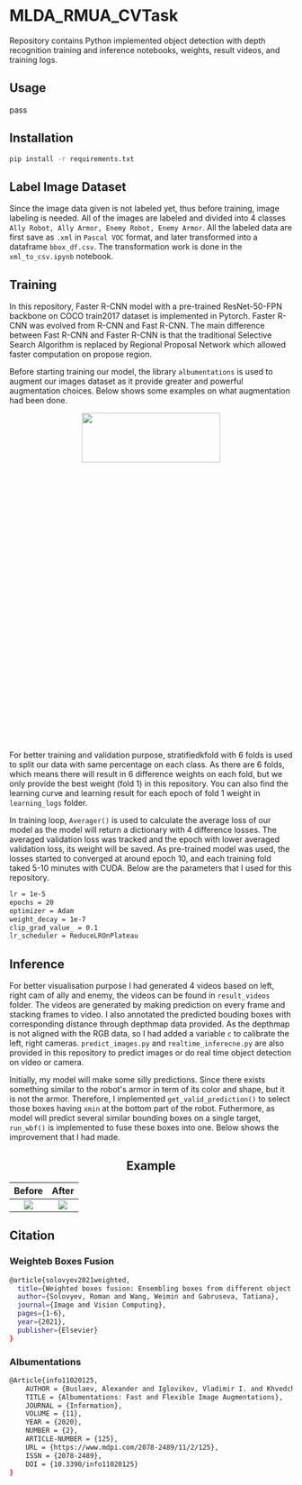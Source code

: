 # MLDA_RMUA_CVTask
<p>Repository contains Python implemented object detection with depth recognition training and inference notebooks, weights, result videos, and training logs.</p>

## Usage
pass

## Installation
```bash
pip install -r requirements.txt
```
## Label Image Dataset
Since the image data given is not labeled yet, thus before training, image labeling is needed. All of the images are labeled and divided into 4 classes `Ally Robot, Ally Armor, Enemy Robot, Enemy Armor`. All the labeled data are first save as `.xml` in `Pascal VOC` format, and later transformed into a dataframe `bbox_df.csv`. The transformation work is done in the `xml_to_csv.ipynb` notebook.

## Training
In this repository, Faster R-CNN model with a pre-trained ResNet-50-FPN backbone on COCO train2017 dataset is implemented in Pytorch. Faster R-CNN was evolved from R-CNN and Fast R-CNN. The main difference between Fast R-CNN and Faster R-CNN is that the traditional Selective Search Algorithm is replaced by Regional Proposal Network which allowed faster computation on propose region. 

Before starting training our model, the library `albumentations` is used to augment our images dataset as it provide greater and powerful augmentation choices. Below shows some examples on what augmentation had been done.

<div align="center"><img src=https://user-images.githubusercontent.com/84235717/120287200-a10fb480-c2f1-11eb-9efb-db89d04559a8.png height="15%" width="70%"></div>

For better training and validation purpose, stratifiedkfold with 6 folds is used to split our data with same percentage on each class. As there are 6 folds, which means there will result in 6 difference weights on each fold, but we only provide the best weight (fold 1) in this repository. You can also find the learning curve and learning result for each epoch of fold 1 weight in `learning_logs` folder.

In training loop, `Averager()` is used to calculate the average loss of our model as the model will return a dictionary with 4 difference losses. The averaged validation loss was tracked and the epoch with lower averaged validation loss, its weight will be saved. As pre-trained model was used, the losses started to converged at around epoch 10, and each training fold taked 5-10 minutes with CUDA. Below are the parameters that I used for this repository.
```bash
lr = 1e-5
epochs = 20
optimizer = Adam
weight_decay = 1e-7
clip_grad_value_ = 0.1
lr_scheduler = ReduceLROnPlateau
```
## Inference
For better visualisation purpose I had generated 4 videos based on left, right cam of ally and enemy, the videos can be found in `result_videos` folder. The videos are generated by making prediction on every frame and stacking frames to video. I also annotated the predicted bouding boxes with corresponding distance through depthmap data provided. As the depthmap is not aligned with the RGB data, so I had added a variable `c` to calibrate the left, right cameras. `predict_images.py` and `realtime_inferecne.py` are also provided in this repository to predict images or do real time object detection on video or camera.

Initially, my model will make some silly predictions. Since there exists something similar to the robot's armor in term of its color and shape, but it is not the armor. Therefore, I implemented `get_valid_prediction()` to select those boxes having `xmin` at the bottom part of the robot. Futhermore, as model will predict several similar bounding boxes on a single target, `run_wbf()` is implemented to fuse these boxes into one. Below shows the improvement that I had made.

<h2 align="center">
  Example
</h2>

Before            |  After
:-------------------------:|:-------------------------:
![](https://user-images.githubusercontent.com/84235717/120179045-b37be680-c23c-11eb-8909-ca317ed4c6a6.gif)  |  ![](https://user-images.githubusercontent.com/84235717/120179231-e0c89480-c23c-11eb-90be-b42a351b1e5c.gif)

## Citation
### Weighteb Boxes Fusion
```bash
@article{solovyev2021weighted,
  title={Weighted boxes fusion: Ensembling boxes from different object detection models},
  author={Solovyev, Roman and Wang, Weimin and Gabruseva, Tatiana},
  journal={Image and Vision Computing},
  pages={1-6},
  year={2021},
  publisher={Elsevier}
}
```
### Albumentations
```bash
@Article{info11020125,
    AUTHOR = {Buslaev, Alexander and Iglovikov, Vladimir I. and Khvedchenya, Eugene and Parinov, Alex and Druzhinin, Mikhail and Kalinin, Alexandr A.},
    TITLE = {Albumentations: Fast and Flexible Image Augmentations},
    JOURNAL = {Information},
    VOLUME = {11},
    YEAR = {2020},
    NUMBER = {2},
    ARTICLE-NUMBER = {125},
    URL = {https://www.mdpi.com/2078-2489/11/2/125},
    ISSN = {2078-2489},
    DOI = {10.3390/info11020125}
}
```

